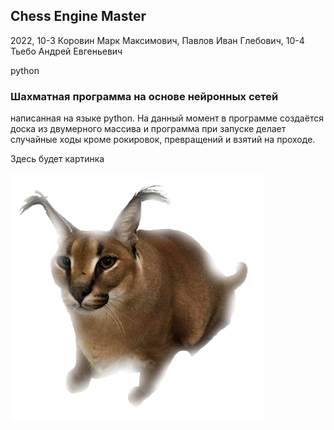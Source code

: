 ## Chess Engine Master

2022, 10-3 Коровин Марк Максимович, Павлов Иван Глебович, 10-4 Тьебо Андрей Евгеньевич

python

### Шахматная программа на основе нейронных сетей

написанная на языке python. На данный момент в программе создаётся доска из двумерного массива и программа при запуске делает случайные ходы кроме рокировок, превращений и взятий на проходе.


Здесь будет картинка

![](1.png)



